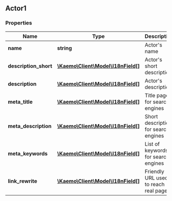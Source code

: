 ## Actor1

### Properties
Name | Type | Description | Notes
------------ | ------------- | ------------- | -------------
**name** | **string** | Actor&#39;s name | 
**description_short** | [**\Kaemo\Client\Model\I18nField[]**](#I18nField) | Actor&#39;s short description | [optional] 
**description** | [**\Kaemo\Client\Model\I18nField[]**](#I18nField) | Actor&#39;s description | [optional] 
**meta_title** | [**\Kaemo\Client\Model\I18nField[]**](#I18nField) | Title page for search engines | [optional] 
**meta_description** | [**\Kaemo\Client\Model\I18nField[]**](#I18nField) | Short description for search engines | [optional] 
**meta_keywords** | [**\Kaemo\Client\Model\I18nField[]**](#I18nField) | List of keywords for search engines | [optional] 
**link_rewrite** | [**\Kaemo\Client\Model\I18nField[]**](#I18nField) | Friendly URL used to reach real page | [optional] 


